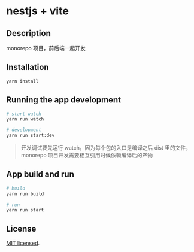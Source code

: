 # nestjs + vite

## Description

monorepo 项目，前后端一起开发

## Installation

```bash
yarn install
```

## Running the app development

```bash
# start watch
yarn run watch

# development
yarn run start:dev
```

> 开发调试要先运行 watch，因为每个包的入口是编译之后 dist 里的文件，monorepo 项目开发需要相互引用时候依赖编译后的产物

## App build and run

```bash
# build
yarn run build

# run
yarn run start
```

## License

[MIT licensed](LICENSE).
